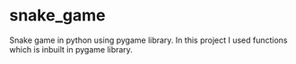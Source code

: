 # snake_game
Snake game in python using pygame library. In this project I used functions which is inbuilt in pygame library.
